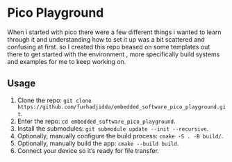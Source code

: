# Pico Playground
When i started with pico there were a few different things i wanted to learn through it and understanding how to set it up was a bit scattered and confusing at first. so I created this repo beased on some templates out there to get started with the environment , more specifically build systems and examples for me to keep working on.

## Usage

1. Clone the repo: `git clone https://github.com/furhadjidda/embedded_software_pico_playground.git`.
2. Enter the repo: `cd embedded_software_pico_playground`.
3. Install the submodules: `git submodule update --init --recursive`.
4. Optionally, manually configure the build process: `cmake -S . -B build/`.
5. Optionally, manually build the app: `cmake --build build`.
6. Connect your device so it’s ready for file transfer.